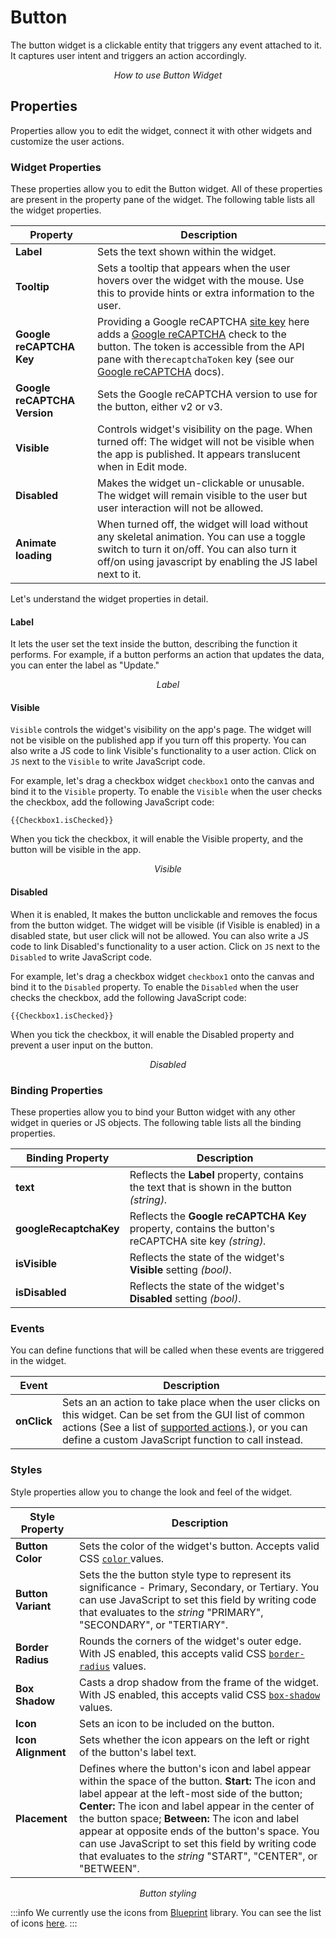 # Button

The button widget is a clickable entity that triggers any event attached to it. It captures user intent and triggers an action accordingly.

<figure>
 <object data="https://www.youtube.com/embed/8FOJ1CFRQcU?autoplay=0" width='750px' height='400px'></object>
 <figcaption align="center"><i>How to use Button Widget</i></figcaption>
</figure>

## Properties

Properties allow you to edit the widget, connect it with other widgets and customize the user actions.

### Widget Properties

These properties allow you to edit the Button widget. All of these properties are present in the property pane of the widget. The following table lists all the widget properties.

| Property                     | Description                                                                                                                                                                                                                                                                                                                                            |
| ---------------------------- | ------------------------------------------------------------------------------------------------------------------------------------------------------------------------------------------------------------------------------------------------------------------------------------------------------------------------------------------------------ |
| **Label**                    | Sets the text shown within the widget.                                                                                                                                                                                                                                                                                                                 |
| **Tooltip**                  | Sets a tooltip that appears when the user hovers over the widget with the mouse. Use this to provide hints or extra information to the user.                                                                                                                                                                                                           |
| **Google reCAPTCHA Key**     | Providing a Google reCAPTCHA [site key](https://cloud.google.com/recaptcha-enterprise/docs/create-key) here adds a [Google reCAPTCHA](https://www.google.com/recaptcha/about/) check to the button. The token is accessible from the API pane with the`recaptchaToken` key (see our [Google reCAPTCHA](https://www.google.com/recaptcha/about/) docs). |
| **Google reCAPTCHA Version** | Sets the Google reCAPTCHA version to use for the button, either v2 or v3.                                                                                                                                                                                                                                                                              |
| **Visible**                  | Controls widget's visibility on the page. When turned off: The widget will not be visible when the app is published. It appears translucent when in Edit mode.                                                                                                                                                                                         |
| **Disabled**                 | Makes the widget un-clickable or unusable. The widget will remain visible to the user but user interaction will not be allowed.                                                                                                                                                                                                                        |
| **Animate loading**          | When turned off, the widget will load without any skeletal animation. You can use a toggle switch to turn it on/off. You can also turn it off/on using javascript by enabling the JS label next to it.                                                                                                                                                 |

Let's understand the widget properties in detail.

#### Label

It lets the user set the text inside the button, describing the function it performs. For example, if a button performs an action that updates the data, you can enter the label as "Update."

<figure>
 <object data="https://www.youtube.com/embed/VdUrYvo06mc?autoplay=0" width='750px' height='400px'></object>
 <figcaption align="center"><i>Label</i></figcaption>
</figure>

#### Visible

`Visible` controls the widget's visibility on the app's page. The widget will not be visible on the published app if you turn off this property. You can also write a JS code to link Visible's functionality to a user action. Click on `JS` next to the `Visible` to write JavaScript code.

For example, let's drag a checkbox widget `checkbox1` onto the canvas and bind it to the `Visible` property. To enable the `Visible` when the user checks the checkbox, add the following JavaScript code:

```
{{Checkbox1.isChecked}}
```

When you tick the checkbox, it will enable the Visible property, and the button will be visible in the app.

<figure>
 <object data="https://www.youtube.com/embed/mFVSVgbGsSA?autoplay=0" width='750px' height='400px'></object>
 <figcaption align="center"><i>Visible</i></figcaption>
</figure>

#### Disabled

When it is enabled, It makes the button unclickable and removes the focus from the button widget. The widget will be visible (if Visible is enabled) in a disabled state, but user click will not be allowed. You can also write a JS code to link Disabled's functionality to a user action. Click on `JS` next to the `Disabled` to write JavaScript code.

For example, let's drag a checkbox widget `checkbox1` onto the canvas and bind it to the `Disabled` property. To enable the `Disabled` when the user checks the checkbox, add the following JavaScript code:

```
{{Checkbox1.isChecked}}
```

When you tick the checkbox, it will enable the Disabled property and prevent a user input on the button.

<figure>
 <object data="https://www.youtube.com/embed/iaubB0XGouU?autoplay=0" width='750px' height='400px'></object>
 <figcaption align="center"><i>Disabled</i></figcaption>
</figure>

### Binding Properties

These properties allow you to bind your Button widget with any other widget in queries or JS objects. The following table lists all the binding properties.

| Binding Property       | Description                                                                                          |
| ---------------------- | ---------------------------------------------------------------------------------------------------- |
| **text**               | Reflects the **Label** property, contains the text that is shown in the button _(string)._           |
| **googleRecaptchaKey** | Reflects the **Google reCAPTCHA Key** property, contains the button's reCAPTCHA site key _(string)._ |
| **isVisible**          | Reflects the state of the widget's **Visible** setting _(bool)_.                                     |
| **isDisabled**         | Reflects the state of the widget's **Disabled** setting _(bool)_.                                    |

### Events

You can define functions that will be called when these events are triggered in the widget.

| Event       | Description                                                                                                                                                                                                                                                         |
| ----------- | ------------------------------------------------------------------------------------------------------------------------------------------------------------------------------------------------------------------------------------------------------------------- |
| **onClick** | Sets an an action to take place when the user clicks on this widget. Can be set from the GUI list of common actions (See a list of [supported actions](../../appsmith-framework/widget-actions/).), or you can define a custom JavaScript function to call instead. |

### Styles

Style properties allow you to change the look and feel of the widget.

| Style Property     | Description                                                                                                                                                                                                                                                                                                                                                                                                                                 |
| ------------------ | ------------------------------------------------------------------------------------------------------------------------------------------------------------------------------------------------------------------------------------------------------------------------------------------------------------------------------------------------------------------------------------------------------------------------------------------- |
| **Button Color**   | Sets the color of the widget's button. Accepts valid CSS [`color` ](https://developer.mozilla.org/en-US/docs/Web/CSS/color)values.                                                                                                                                                                                                                                                                                                          |
| **Button Variant** | Sets the the button style type to represent its significance - Primary, Secondary, or Tertiary. You can use JavaScript to set this field by writing code that evaluates to the _string_ "PRIMARY", "SECONDARY", or "TERTIARY".                                                                                                                                                                                                              |
| **Border Radius**  | Rounds the corners of the widget's outer edge. With JS enabled, this accepts valid CSS [`border-radius`](https://developer.mozilla.org/en-US/docs/Web/CSS/border-radius) values.                                                                                                                                                                                                                                                            |
| **Box Shadow**     | Casts a drop shadow from the frame of the widget. With JS enabled, this accepts valid CSS [`box-shadow`](https://developer.mozilla.org/en-US/docs/Web/CSS/box-shadow) values.                                                                                                                                                                                                                                                               |
| **Icon**           | Sets an icon to be included on the button.                                                                                                                                                                                                                                                                                                                                                                                                  |
| **Icon Alignment** | Sets whether the icon appears on the left or right of the button's label text.                                                                                                                                                                                                                                                                                                                                                              |
| **Placement**      | Defines where the button's icon and label appear within the space of the button. **Start:** The icon and label appear at the left-most side of the button; **Center:** The icon and label appear in the center of the button space; **Between:** The icon and label appear at opposite ends of the button's space. You can use JavaScript to set this field by writing code that evaluates to the _string_ "START", "CENTER", or "BETWEEN". |

<figure>
 <object data="https://www.youtube.com/embed/LOBPY1O4Wrc?autoplay=0" width='750px' height='400px'></object>
 <figcaption align="center"><i>Button styling</i></figcaption>
</figure>

:::info
We currently use the icons from [Blueprint](https://blueprintjs.com) library. You can see the list of icons [here](https://blueprintjs.com/docs/#icons).
:::